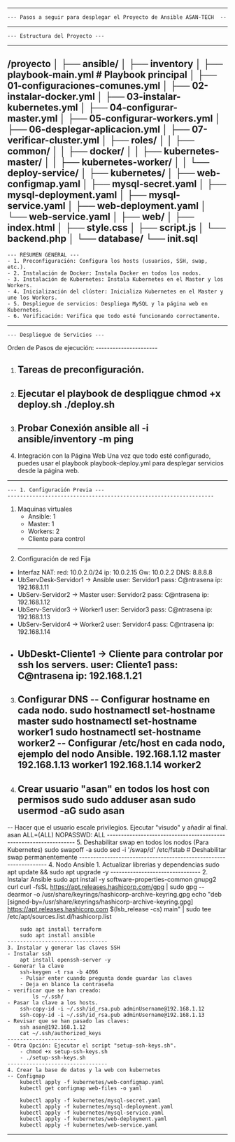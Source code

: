 -----------------------------------------------------
    --- Pasos a seguir para desplegar el Proyecto de Ansible ASAN-TECH  --
-----------------------------------------------------
    --- Estructura del Proyecto ---
-----------------------------------------------------
/proyecto
│
├── ansible/
│   ├── inventory
│   ├── playbook-main.yml          # Playbook principal
│   ├── 01-configuraciones-comunes.yml
│   ├── 02-instalar-docker.yml
│   ├── 03-instalar-kubernetes.yml
│   ├── 04-configurar-master.yml
│   ├── 05-configurar-workers.yml
│   ├── 06-desplegar-aplicacion.yml
│   ├── 07-verificar-cluster.yml
│   ├── roles/
│   │   ├── common/
│   │   ├── docker/
│   │   ├── kubernetes-master/
│   │   ├── kubernetes-worker/
│   │   └── deploy-service/
│
├── kubernetes/
│   ├── web-configmap.yaml
│   ├── mysql-secret.yaml
│   ├── mysql-deployment.yaml
│   ├── mysql-service.yaml
│   ├── web-deployment.yaml
│   └── web-service.yaml
│
├── web/
│   ├── index.html
│   ├── style.css
│   ├── script.js
│   └── backend.php
│
└── database/
    └── init.sql
-----------------------------------------------------
    --- RESUMEN GENERAL ---
    - 1. Preconfiguración: Configura los hosts (usuarios, SSH, swap, etc.).
    - 2. Instalación de Docker: Instala Docker en todos los nodos.
    - 3. Instalación de Kubernetes: Instala Kubernetes en el Master y los Workers.
    - 4. Inicialización del clúster: Inicializa Kubernetes en el Master y une los Workers.
    - 5. Despliegue de servicios: Despliega MySQL y la página web en Kubernetes.
    - 6. Verificación: Verifica que todo esté funcionando correctamente.
--------------------------------------------------------------------------------------------------
    --- Despliegue de Servicios ---
Orden de Pasos de ejecución:
    ----------------------
1. Tareas de preconfiguración.
    ----------------------
2. Ejecutar el playbook de despliqgue
    chmod +x deploy.sh
    ./deploy.sh
    ----------------------
3. Probar Conexión
ansible all -i ansible/inventory -m ping
    ----------------------
4. Integración con la Página Web
    Una vez que todo esté configurado, puedes usar el playbook playbook-deploy.yml 
    para desplegar servicios desde la página web.
----------------------------------------------------------------------------------------------
    --- 1. Configuración Previa ---
    ------------------------------------------------------------------
1. Maquinas virtuales
    - Ansible: 1
    - Master: 1
    - Workers: 2
    - Cliente para control
    ------------------------------------------------------------------
2. Configuración de red Fija
- Interfaz NAT:
    red: 10.0.2.0/24
    ip:  10.0.2.15
    Gw:  10.0.2.2
    DNS: 8.8.8.8
- UbServDesk-Servidor1 -> Ansible
    user: Servidor1
    pass: C@ntrasena
    ip: 192.168.1.11
- UbServ-Servidor2 -> Master
    user: Servidor2
    pass: C@ntrasena
    ip: 192.168.1.12
- UbServ-Servidor3 -> Worker1
    user: Servidor3
    pass: C@ntrasena
    ip: 192.168.1.13
- UbServ-Servidor4 -> Worker2
    user: Servidor4
    pass: C@ntrasena
    ip: 192.168.1.14
- UbDeskt-Cliente1 -> Cliente para controlar por ssh los servers.
    user: Cliente1
    pass: C@ntrasena
    ip: 192.168.1.21
    ------------------------------------------------------------------
3. Configurar DNS
    -- Configurar hostname en cada nodo.
        sudo hostnamectl set-hostname master
        sudo hostnamectl set-hostname worker1
        sudo hostnamectl set-hostname worker2
    -- Configurar /etc/host en cada nodo, ejemplo del nodo Ansible.
        192.168.1.12 master
        192.168.1.13 worker1
        192.168.1.14 worker2
    ------------------------------------------------------------------
4. Crear usuario "asan" en todos los host con permisos sudo
    sudo adduser asan
    sudo usermod -aG sudo asan
    ----------------------
-- Hacer que el usuario escale privilegios. Ejecutar "visudo" y añadir al final.
    asan    ALL=(ALL)       NOPASSWD: ALL
    ------------------------------------------------------------------
5. Deshabilitar swap en todos los nodos (Para Kubernetes)
    sudo swapoff -a
    sudo sed -i '/swap/d' /etc/fstab  # Deshabilitar swap permanentemente
    ------------------------------------------------------------------
4. Nodo Ansible
    1. Actualizar librerias y dependencias
        sudo apt update && sudo apt upgrade -y
    --------------------------------
    2. Instalar Ansible
        sudo apt install -y software-properties-common gnupg2 curl
        curl -fsSL https://apt.releases.hashicorp.com/gpg | sudo gpg --dearmor -o /usr/share/keyrings/hashicorp-archive-keyring.gpg
        echo "deb [signed-by=/usr/share/keyrings/hashicorp-archive-keyring.gpg] https://apt.releases.hashicorp.com $(lsb_release -cs) main" | sudo tee /etc/apt/sources.list.d/hashicorp.list
        
        sudo apt install terraform
        sudo apt install ansible
    --------------------------------
    3. Instalar y generar las claves SSH
    - Instalar ssh
        apt install openssh-server -y
    - Generar la clave
        ssh-keygen -t rsa -b 4096
        - Pulsar enter cuando pregunta donde guardar las claves
        - Deja en blanco la contraseña
    - verificar que se han creado:
            ls ~/.ssh/
    - Pasar la clave a los hosts.
        ssh-copy-id -i ~/.ssh/id_rsa.pub adminUsername@192.168.1.12
        ssh-copy-id -i ~/.ssh/id_rsa.pub adminUsername@192.168.1.13
    - Revisar que se han pasado las claves:
        ssh asan@192.168.1.12
        cat ~/.ssh/authorized_keys
    ----------------------
    - Otra Opción: Ejecutar el script "setup-ssh-keys.sh".
        - chmod +x setup-ssh-keys.sh
        - ./setup-ssh-keys.sh
    --------------------------------
    4. Crear la base de datos y la web con kubernetes
    -- Configmap
        kubectl apply -f kubernetes/web-configmap.yaml
        kubectl get configmap web-files -o yaml

        kubectl apply -f kubernetes/mysql-secret.yaml
        kubectl apply -f kubernetes/mysql-deployment.yaml
        kubectl apply -f kubernetes/mysql-service.yaml
        kubectl apply -f kubernetes/web-deployment.yaml
        kubectl apply -f kubernetes/web-service.yaml
--------------------------------------------------------------------------